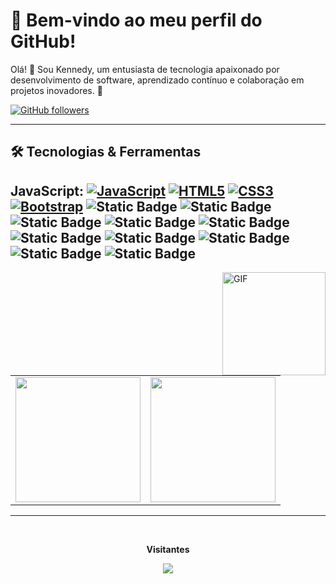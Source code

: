 # 🌟 Bem-vindo ao meu perfil do GitHub!

Olá! 👋 Sou Kennedy, um entusiasta de tecnologia apaixonado por desenvolvimento de software, aprendizado contínuo e colaboração em projetos inovadores. 🚀

[![GitHub followers](https://img.shields.io/github/followers/Kennedyr3.svg?style=social&label=Follow&maxAge=2592000)](https://github.com/Kennedyr3?tab=followers)

----

## 🛠️ Tecnologias & Ferramentas

**JavaScript**:
  [![JavaScript](https://img.shields.io/badge/-JavaScript-black?style=flat&logo=javascript&link=https://github.com/Quananhle/Front-End-Dev)](https://github.com/Kennedyr3/frontend-birita)
  [![HTML5](https://img.shields.io/badge/-HTML5-E34F26?style=flat&logo=html5&logoColor=white&link=https://github.com/Kennedyr3/frontend-birita)](https://github.com/Kennedyr3/frontend-birita) 
  [![CSS3](https://img.shields.io/badge/-CSS3-1572B6?style=flat&logo=css3&link=https://github.com/Kennedyr3/frontend-birita)](https://github.com/Kennedyr3/frontend-birita) 
  [![Bootstrap](https://img.shields.io/badge/-Bootstrap-purple?style=flat&logo=bootstrap&link=https://github.com/Kennedyr3/frontend-birita)](https://github.com/Kennedyr3/frontend-birita)
  ![Static Badge](https://img.shields.io/badge/React-%23252525?logo=React)
  ![Static Badge](https://img.shields.io/badge/Next.js-%23252525?logo=next.js)
  ![Static Badge](https://img.shields.io/badge/TypeScript-white?logo=typeScript)
  ![Static Badge](https://img.shields.io/badge/Node.js-%23252525?logo=Node.js) 
  ![Static Badge](https://img.shields.io/badge/GitHub-%23252525?logo=GitHub)
  ![Static Badge](https://img.shields.io/badge/Tailwind%20CSS-%23252525?logo=Tailwind%20CSS)
  ![Static Badge](https://img.shields.io/badge/AWS%20Amplify-%23252525?logo=AWS%20Amplify)
  ![Static Badge](https://img.shields.io/badge/AWS%20Lambda-%23252525?logo=AWS%20Lambda)
  ![Static Badge](https://img.shields.io/badge/Serverless-%23252525?logo=Serverless)
  ![Static Badge](https://img.shields.io/badge/Bitbucket-%23252525?logo=Bitbucket)
----

<!--
![Kennedy github stats](https://github-readme-stats.vercel.app/api?username=kennedyr3&show_icons=true&theme=chartreuse-dark)
-->
 <img align="right" height="165" alt="GIF" src="https://i.pinimg.com/originals/e4/26/70/e426702edf874b181aced1e2fa5c6cde.gif" />

<table cellpadding="0">
  <tr style="padding: 0">
    <!-- GitHub Stats Card -->  
    <td valign="top"><img height="200" src="https://github-readme-stats.vercel.app/api?username=kennedyr3&show_icons=true&theme=radical#gh-dark-mode-only"/></td>
    <!-- GitHub Top Language Card -->
    <td valign="top"><img height="200" src="https://github-readme-stats.vercel.app/api/top-langs/?username=kennedyr3&layout=compact&theme=radical&custom_title=Languages"/></td>
  </tr>
</table>

----

<div align="center">
<br><p align="centre"><b>Visitantes</b></p>  
<p align="center"><img align="center" src="https://profile-counter.glitch.me/{kennedyr3}/count.svg" /></p> 
</div>

<!--
**Kennedyr3/Kennedyr3** is a ✨ _special_ ✨ repository because its `README.md` (this file) appears on your GitHub profile.

Here are some ideas to get you started:

- 🔭 I’m currently working on ...
- 🌱 I’m currently learning ...
- 👯 I’m looking to collaborate on ...
- 🤔 I’m looking for help with ...
- 💬 Ask me about ...
- 📫 How to reach me: ...

- 😄 Pronouns: ...
- ⚡ Fun fact: ...
-->
